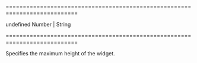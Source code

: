 ===========================================================================
<!--default-->undefined<!--/default-->
<!--type-->Number | String<!--/type-->
===========================================================================

<!--shortDescription-->
Specifies the maximum height of the widget.
<!--/shortDescription-->

<!--fullDescription-->

<!--/fullDescription-->